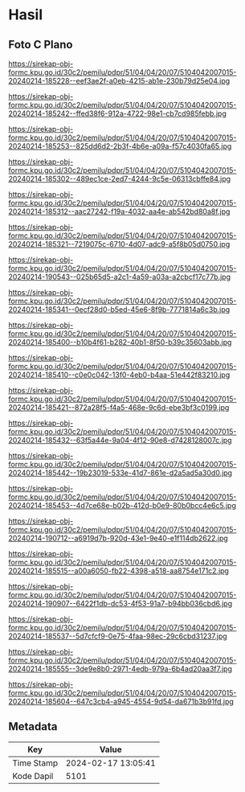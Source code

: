 # Hasil

## Foto C Plano

https://sirekap-obj-formc.kpu.go.id/30c2/pemilu/pdpr/51/04/04/20/07/5104042007015-20240214-185228--eef3ae2f-a0eb-4215-ab1e-230b79d25e04.jpg

https://sirekap-obj-formc.kpu.go.id/30c2/pemilu/pdpr/51/04/04/20/07/5104042007015-20240214-185242--ffed38f6-912a-4722-98e1-cb7cd985febb.jpg

https://sirekap-obj-formc.kpu.go.id/30c2/pemilu/pdpr/51/04/04/20/07/5104042007015-20240214-185253--825dd6d2-2b3f-4b6e-a09a-f57c4030fa65.jpg

https://sirekap-obj-formc.kpu.go.id/30c2/pemilu/pdpr/51/04/04/20/07/5104042007015-20240214-185302--489ec1ce-2ed7-4244-9c5e-06313cbffe84.jpg

https://sirekap-obj-formc.kpu.go.id/30c2/pemilu/pdpr/51/04/04/20/07/5104042007015-20240214-185312--aac27242-f19a-4032-aa4e-ab542bd80a8f.jpg

https://sirekap-obj-formc.kpu.go.id/30c2/pemilu/pdpr/51/04/04/20/07/5104042007015-20240214-185321--7219075c-6710-4d07-adc9-a5f8b05d0750.jpg

https://sirekap-obj-formc.kpu.go.id/30c2/pemilu/pdpr/51/04/04/20/07/5104042007015-20240214-190543--025b65d5-a2c1-4a59-a03a-a2cbcf17c77b.jpg

https://sirekap-obj-formc.kpu.go.id/30c2/pemilu/pdpr/51/04/04/20/07/5104042007015-20240214-185341--0ecf28d0-b5ed-45e6-8f9b-7771814a6c3b.jpg

https://sirekap-obj-formc.kpu.go.id/30c2/pemilu/pdpr/51/04/04/20/07/5104042007015-20240214-185400--b10b4f61-b282-40b1-8f50-b39c35603abb.jpg

https://sirekap-obj-formc.kpu.go.id/30c2/pemilu/pdpr/51/04/04/20/07/5104042007015-20240214-185410--c0e0c042-13f0-4eb0-b4aa-51e442f83210.jpg

https://sirekap-obj-formc.kpu.go.id/30c2/pemilu/pdpr/51/04/04/20/07/5104042007015-20240214-185421--872a28f5-f4a5-468e-9c6d-ebe3bf3c0199.jpg

https://sirekap-obj-formc.kpu.go.id/30c2/pemilu/pdpr/51/04/04/20/07/5104042007015-20240214-185432--63f5a44e-9a04-4f12-90e8-d7428128007c.jpg

https://sirekap-obj-formc.kpu.go.id/30c2/pemilu/pdpr/51/04/04/20/07/5104042007015-20240214-185442--19b23019-533e-41d7-861e-d2a5ad5a30d0.jpg

https://sirekap-obj-formc.kpu.go.id/30c2/pemilu/pdpr/51/04/04/20/07/5104042007015-20240214-185453--4d7ce68e-b02b-412d-b0e9-80b0bcc4e6c5.jpg

https://sirekap-obj-formc.kpu.go.id/30c2/pemilu/pdpr/51/04/04/20/07/5104042007015-20240214-190712--a6919d7b-920d-43e1-9e40-e1f114db2622.jpg

https://sirekap-obj-formc.kpu.go.id/30c2/pemilu/pdpr/51/04/04/20/07/5104042007015-20240214-185515--a00a6050-fb22-4398-a518-aa8754e171c2.jpg

https://sirekap-obj-formc.kpu.go.id/30c2/pemilu/pdpr/51/04/04/20/07/5104042007015-20240214-190907--6422f1db-dc53-4f53-91a7-b94bb036cbd6.jpg

https://sirekap-obj-formc.kpu.go.id/30c2/pemilu/pdpr/51/04/04/20/07/5104042007015-20240214-185537--5d7cfcf9-0e75-4faa-98ec-29c6cbd31237.jpg

https://sirekap-obj-formc.kpu.go.id/30c2/pemilu/pdpr/51/04/04/20/07/5104042007015-20240214-185555--3de9e8b0-2971-4edb-979a-6b4ad20aa3f7.jpg

https://sirekap-obj-formc.kpu.go.id/30c2/pemilu/pdpr/51/04/04/20/07/5104042007015-20240214-185604--647c3cb4-a945-4554-9d54-da671b3b91fd.jpg


## Metadata

| Key        | Value               |
| ---------- | ------------------- |
| Time Stamp | 2024-02-17 13:05:41 |
| Kode Dapil | 5101                |



